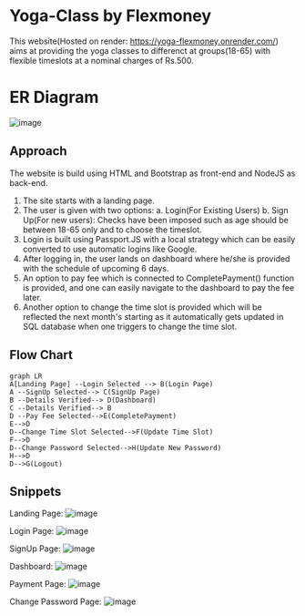 # Yoga-Class by Flexmoney
This website(Hosted on render: https://yoga-flexmoney.onrender.com/) aims at providing the yoga classes to differenct at groups(18-65) with flexible timeslots at a nominal charges of Rs.500.


# ER Diagram

![image](https://user-images.githubusercontent.com/100020772/206903544-493bfc21-0639-451d-bcff-2f5e31034ac4.png)


## Approach

The website is build using HTML and Bootstrap as front-end and NodeJS as back-end. 
1. The site starts with a landing page.
2. The user is given with two options:
			  a. Login(For Existing Users)
			  b. Sign Up(For new users): Checks have been imposed such as age should 	be between 18-65 only and to choose the timeslot.
3. Login is built using Passport.JS with a local strategy which can be easily converted to use automatic  logins like Google.
4. After logging in, the user lands on dashboard where he/she is provided with the schedule of upcoming 6 days.
5. An option to pay fee which is connected to CompletePayment() function is provided, and one can easily navigate to the dashboard to pay the fee later.
6. Another option to change the time slot is provided which will be reflected the next month's starting as it automatically gets updated in SQL database when one triggers to change the time slot.



## Flow Chart
```mermaid
graph LR
A[Landing Page] --Login Selected --> B(Login Page)
A --SignUp Selected--> C(SignUp Page)
B --Details Verified--> D(Dashboard)
C --Details Verified--> B
D --Pay Fee Selected-->E(CompletePayment)
E-->D
D--Change Time Slot Selected-->F(Update Time Slot)
F-->D
D--Change Password Selected-->H(Update New Password)
H-->D
D-->G(Logout)
```
## Snippets
Landing Page:
![image](https://user-images.githubusercontent.com/100020772/206903639-0098c5f8-a5af-422c-becb-e55a1c1f1636.png)

Login Page:
![image](https://user-images.githubusercontent.com/100020772/206903680-56a2e74e-877b-4a5a-94ab-9280a8b7a136.png)

SignUp Page:
![image](https://user-images.githubusercontent.com/100020772/206903697-6a51b8c9-cfe2-4213-83e1-9f0ca12850f2.png)

Dashboard:
![image](https://user-images.githubusercontent.com/100020772/206904366-e7cd0d17-f626-4647-8bd3-27a4740fccd4.png)

Payment Page:
![image](https://user-images.githubusercontent.com/100020772/206903969-1ab8b1ed-b265-41be-92dc-b16f180f4c96.png)

Change Password Page:
![image](https://user-images.githubusercontent.com/100020772/206904387-6d20b22b-e80b-4c9a-bd35-d33c4613283a.png)


